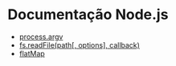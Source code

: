 # Documentação Node.js

- [process.argv](https://nodejs.org/api/process.html#processargv)
- [fs.readFile(path[, options], callback)](https://nodejs.org/api/fs.html#fsreadfilepath-options-callback)
- [flatMap](https://developer.mozilla.org/pt-BR/docs/Web/JavaScript/Reference/Global_Objects/Array/flatMap)